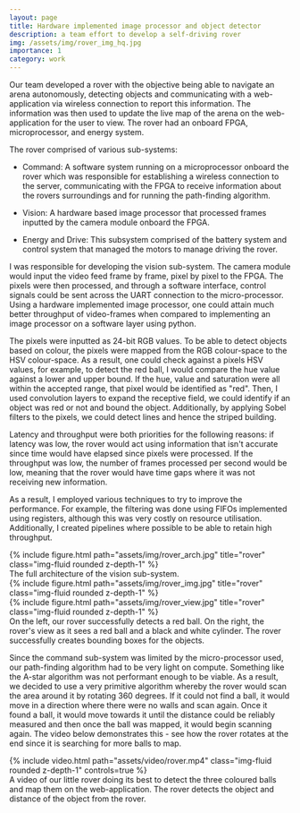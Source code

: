 ```yaml
---
layout: page
title: Hardware implemented image processor and object detector
description: a team effort to develop a self-driving rover 
img: /assets/img/rover_img_hq.jpg
importance: 1
category: work
---
```


Our team developed a rover with the objective being able to navigate an arena autonomously, detecting objects and communicating with a web-application via wireless connection to report this information. The information was then used to update the live map of the arena on the web-application for the user to view. The rover had an onboard FPGA, microprocessor, and energy system.

The rover comprised of various sub-systems:
- Command: A software system running on a microprocessor onboard the rover which was responsible for establishing a wireless connection to the server, communicating with the FPGA to receive information about the rovers surroundings and for running the path-finding algorithm.

- Vision: A hardware based image processor that processed frames inputted by the camera module onboard the FPGA.

- Energy and Drive: This subsystem comprised of the battery system and control system that managed the motors to manage driving the rover.

I was responsible for developing the vision sub-system. The camera module would input the video feed frame by frame, pixel by pixel to the FPGA. The pixels were then processed, and through a software interface, control signals could be sent across the UART connection to the micro-processor.
Using a hardware implemented image processor, one could attain much better throughput of video-frames when compared to implementing an image processor on a software layer using python.

The pixels were inputted as 24-bit RGB values. To be able to detect objects based on colour, the pixels were mapped from the RGB colour-space to the HSV colour-space. As a result, one could check against a pixels HSV values, for example, to detect the red ball, I would compare the hue value against a lower and upper bound. If the hue, value and saturation were all within the accepted range, that pixel would be identified as "red". Then, I used convolution layers to expand the receptive field, we could identify if an object was red or not and bound the object. 
Additionally, by applying Sobel filters to the pixels, we could detect lines and hence the striped building.


Latency and throughput were both priorities for the following reasons: if latency was low, the rover would act using information that isn't accurate since time would have elapsed since pixels were processed. If the throughput was low, the number of frames processed per second would be low, meaning that the rover would have time gaps where it was not receiving new information.

As a result, I employed various techniques to try to improve the performance. For example, the filtering was done using FIFOs implemented using registers, although this was very costly on resource utilisation. Additionally, I created pipelines where possible to be able to retain high throughput.

<div class="row">
    <div class="col-sm mt-3 mt-md-0">
        {% include figure.html path="assets/img/rover_arch.jpg" title="rover" class="img-fluid rounded z-depth-1" %}
    </div>
</div>
<div class="caption">
    The full architecture of the vision sub-system.
</div>

<div class="row">
    <div class="col-sm mt-3 mt-md-0">
        {% include figure.html path="assets/img/rover_img.jpg" title="rover" class="img-fluid rounded z-depth-1" %}
    </div>
    <div class="col-sm mt-3 mt-md-0">
        {% include figure.html path="assets/img/rover_view.jpg" title="rover" class="img-fluid rounded z-depth-1" %}
    </div>
</div>
<div class="caption">
    On the left, our rover successfully detects a red ball. On the right, the rover's view as it sees a red ball and a black and white cylinder. The rover successfully creates bounding boxes for the objects.
</div>

Since the command sub-system was limited by the micro-processor used, our path-finding algorithm had to be very light on compute. Something like the A-star algorithm was not performant enough to be viable. As a result, we decided to use a very primitive algorithm whereby the rover would scan the area around it by rotating 360 degrees. If it could not find a ball, it would move in a direction where there were no walls and scan again. Once it found a ball, it would move towards it until the distance could be reliably measured and then once the ball was mapped, it would begin scanning again. The video below demonstrates this - see how the rover rotates at the end since it is searching for more balls to map.

<div class="col">
    <div class="col-sm mt-3 mt-md-0">
        {% include video.html path="assets/video/rover.mp4" class="img-fluid rounded z-depth-1" controls=true %}
    </div>
</div>
<div class="caption">
    A video of our little rover doing its best to detect the three coloured balls and map them on the web-application. The rover detects the object and distance of the object from the rover.
</div>
